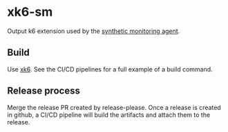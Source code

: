 # xk6-sm

Output k6 extension used by the [synthetic monitoring agent](https://github.com/grafana/synthetic-monitoring-agent).

## Build

Use [xk6](https://github.com/grafana/xk6). See the CI/CD pipelines for a full example of a build command.

## Release process

Merge the release PR created by release-please. Once a release is created in github, a CI/CD pipeline will build the artifacts and attach them to the release.
